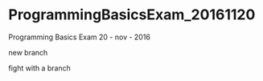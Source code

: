 # ProgrammingBasicsExam_20161120
Programming Basics Exam 20 - nov - 2016

new branch

fight with a branch

